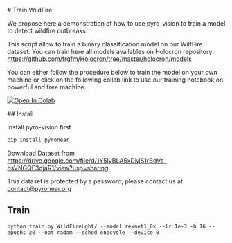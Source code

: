 # Train WildFire

We propose here a demonstration of how to use pyro-vision to train a model to detect wildfire outbreaks.

This script allow to train a binary classification model on our WilfFire dataset. You can train here all models availables on Holocron repository:
https://github.com/frgfm/Holocron/tree/master/holocron/models

You can either follow the procedure below to train the model on your own machine or click on the following collab link to use our training notebook  on powerful and free machine.


[![Open In Colab](https://colab.research.google.com/assets/colab-badge.svg)](https://colab.research.google.com/gist/MateoLostanlen/1300692a2ab41418276b455f4eeab64c/train-wildfire.ipynb)

## Install

Install pyro-vision first

```bash
pip install pyronear
```

Download Dataset from https://drive.google.com/file/d/1Y5IyBLA5xDMS1rBdVs-hsVNGQF3djaR1/view?usp=sharing

This dataset is protected by a password, please contact us at contact@pyronear.org


## Train

```
python train.py WildFireLght/ --model rexnet1_0x --lr 1e-3 -b 16 --epochs 20 --opt radam --sched onecycle --device 0
```


